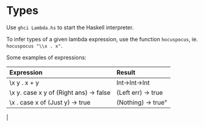 # Types
Use `ghci Lambda.hs` to start the Haskell interpreter.

To infer types of a given lambda expression, use the function `hocuspocus`, ie. `hocuspocus "\\x . x"`.

Some examples of expressions: 

| Expression 							|        Result                  |
| :------------------------------------------------------------ | :----------------------------- |
| \\x y . x + y							| Int->Int->Int			 |
| \\x y. case x y of (Right ans) -> false | (Left err) -> true  | (t1->"Either" a b)->t1->"Bool" |
| \\x . case x of (Just y) -> true | (Nothing) -> true"         | ("Maybe" a)->"Bool"            |
|


